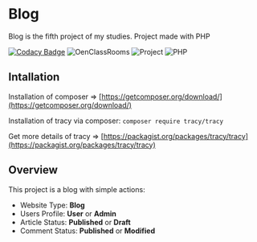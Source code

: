 # Blog
Blog is the fifth project of my studies.
Project made with PHP

[![Codacy Badge](https://api.codacy.com/project/badge/Grade/cee0aae2dc60411585ccc18279ff2374)](https://www.codacy.com/app/MaxiKata/Blog?utm_source=github.com&amp;utm_medium=referral&amp;utm_content=MaxiKata/Blog&amp;utm_campaign=Badge_Grade)
![OenClassRooms](https://img.shields.io/badge/OpenClassRooms-DA_PHP/SF-blue.svg)
![Project](https://img.shields.io/badge/Project-5-blue.svg)
![PHP](https://img.shields.io/badge/PHP-7.2-blue.svg)

## Intallation

Installation of composer => [https://getcomposer.org/download/](https://getcomposer.org/download/)

Installation of tracy via composer: ```composer require tracy/tracy```

Get more details of tracy => [https://packagist.org/packages/tracy/tracy](https://packagist.org/packages/tracy/tracy)

## Overview
This project is a blog with simple actions:
-   Website Type: **Blog**
-   Users Profile: **User** or **Admin**
-   Article Status: **Published** or **Draft**
-   Comment Status: **Published** or **Modified**